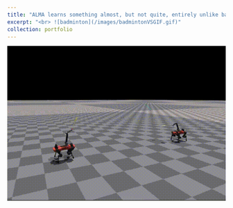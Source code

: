 ```yaml
---
title: "ALMA learns something almost, but not quite, entirely unlike badminton"
excerpt: "<br> ![badminton](/images/badmintonVSGIF.gif)"
collection: portfolio
---
```


![badminton](/images/badmintonVSGIF.gif)
